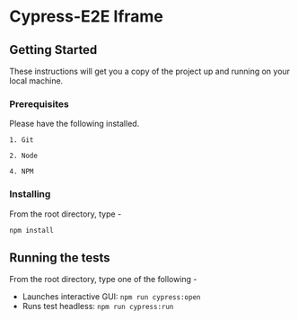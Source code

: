 # Cypress-E2E Iframe

## Getting Started

These instructions will get you a copy of the project up and running on your local machine.

### Prerequisites

Please have the following installed.

```
1. Git

2. Node

4. NPM
```

### Installing

From the root directory, type -

```
npm install
```

## Running the tests

From the root directory, type one of the following -

- Launches interactive GUI: `npm run cypress:open`
- Runs test headless: `npm run cypress:run`
